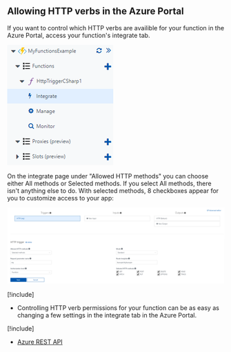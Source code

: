## Allowing HTTP verbs in the Azure Portal

If you want to control which HTTP verbs are availible for your function in the Azure Portal, access your function's integrate tab.

![](../media/integrate-tab.png)

On the integrate page under "Allowed HTTP methods" you can choose either All methods or Selected methods. If you select All methods, there isn't anything else to do. With selected methods, 8 checkboxes appear for you to customize access to your app:

![](../media/integrate-http-methods.png)

[!include[](../includes/takeaways-heading.md)]

- Controlling HTTP verb permissions for your function can be as easy as changing a few settings in the integrate tab in the Azure Portal.

[!include[](../includes/read-more-heading.md)]

- [Azure REST API](https://docs.microsoft.com/en-us/rest/api/)